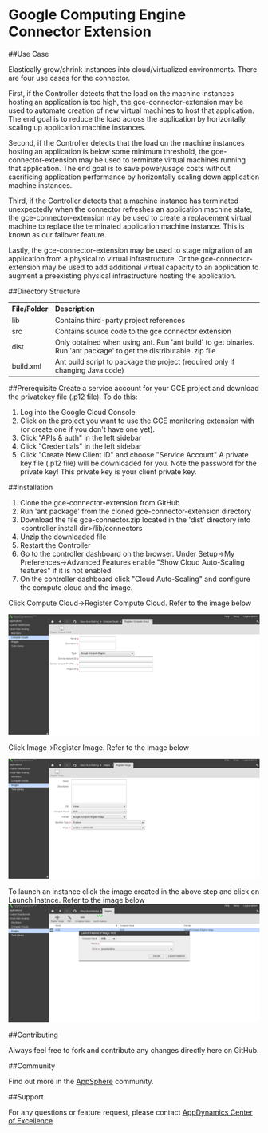Google Computing Engine Connector Extension
===========================================

##Use Case

Elastically grow/shrink instances into cloud/virtualized environments. There are four use cases for the connector. 

First, if the Controller detects that the load on the machine instances hosting an application is too high, the gce-connector-extension may be used to automate creation of new virtual machines to host that application. The end goal is to reduce the load across the application by horizontally scaling up application machine instances.

Second, if the Controller detects that the load on the machine instances hosting an application is below some minimum threshold, the gce-connector-extension may be used to terminate virtual machines running that application. The end goal is to save power/usage costs without sacrificing application performance by horizontally scaling down application machine instances.

Third, if the Controller detects that a machine instance has terminated unexpectedly when the connector refreshes an application machine state, the gce-connector-extension may be used to create a replacement virtual machine to replace the terminated application machine instance. This is known as our failover feature.

Lastly, the gce-connector-extension may be used to stage migration of an application from a physical to virtual infrastructure. Or the gce-connector-extension may be used to add additional virtual capacity to an application to augment a preexisting physical infrastructure hosting the application.   

##Directory Structure

<table><tbody>
<tr>
<th align="left"> File/Folder </th>
<th align="left"> Description </th>
</tr>
<tr>
<td class='confluenceTd'> lib </td>
<td class='confluenceTd'> Contains third-party project references </td>
</tr>
<tr>
<td class='confluenceTd'> src </td>
<td class='confluenceTd'> Contains source code to the gce connector extension </td>
</tr>
<tr>
<td class='confluenceTd'> dist </td>
<td class='confluenceTd'> Only obtained when using ant. Run 'ant build' to get binaries. Run 'ant package' to get the distributable .zip file </td>
</tr>
<tr>
<td class='confluenceTd'> build.xml </td>
<td class='confluenceTd'> Ant build script to package the project (required only if changing Java code) </td>
</tr>
</tbody>
</table>

##Prerequisite
Create a service account for your GCE project and download the privatekey file (.p12 file). To do this:

1. Log into the Google Cloud Console
2. Click on the project you want to use the GCE monitoring extension with (or create one if you don't have one yet).
3. Click "APIs & auth" in the left sidebar
4. Click "Credentials" in the left sidebar
5. Click "Create New Client ID" and choose "Service Account"
A private key file (.p12 file) will be downloaded for you. Note the password for the private key! This private key is your client private key.

##Installation

1. Clone the gce-connector-extension from GitHub
2. Run 'ant package' from the cloned gce-connector-extension directory
3. Download the file gce-connector.zip located in the 'dist' directory into \<controller install dir\>/lib/connectors
4. Unzip the downloaded file
5. Restart the Controller
6. Go to the controller dashboard on the browser. Under Setup->My Preferences->Advanced Features enable "Show Cloud Auto-Scaling features" if it is not enabled. 
7. On the controller dashboard click "Cloud Auto-Scaling" and configure the compute cloud and the image.

Click Compute Cloud->Register Compute Cloud. Refer to the image below

![alt tag](https://github.com/Appdynamics/gce-connector-extension/raw/master/gce_compute_cloud.png)

Click Image->Register Image. Refer to the image below

![alt tag](https://github.com/Appdynamics/gce-connector-extension/raw/master/gce_image.png)


To launch an instance click the image created in the above step and click on Launch Instnce. Refer to the image below
![alt tag](https://github.com/Appdynamics/gce-connector-extension/raw/master/gce_launch_instance.png)

##Contributing

Always feel free to fork and contribute any changes directly here on GitHub.

##Community

Find out more in the [AppSphere]() community.

##Support

For any questions or feature request, please contact [AppDynamics Center of Excellence](mailto:ace-request@appdynamics.com).

